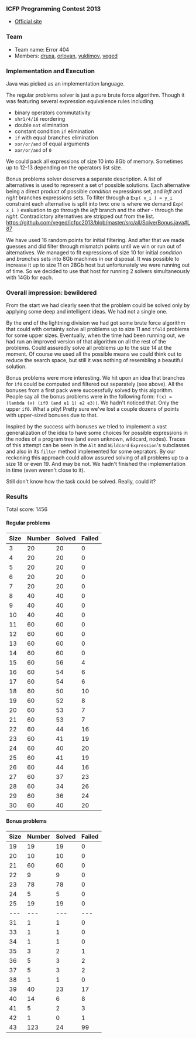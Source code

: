 ### ICFP Programming Contest 2013

 - [Official site](http://icfpc2013.cloudapp.net)

### Team
 - Team name: Error 404
 - Members: [druxa](https://github.com/druxa/), [orlovan](https://github.com/orlovan/), [yuklimov](https://github.com/yuklimov/), [veged](https://github.com/veged/)

### Implementation and Execution

Java was picked as an implementation language.

The regular problems solver is just a pure brute force algorithm. 
Though it was featuring several expression equivalence rules including
 - binary operators commutativity
 - `shr1/4/16` reordering
 - double `not` elimination
 - constant condition `if` elimination
 - `if` with equal branches elimination
 - `xor/or/and` of equal arguments 
 - `xor/or/and` of `0`

We could pack all expressions of size 10 into 8Gb of memory. Sometimes up to 12-13 depending on the operators list size.
 
Bonus problems solver deserves a separate description. 
A list of alternatives is used to represent a set of possible solutions.
Each alternative being a direct product of possible *condition* expressions set, and *left* and *right* branches expressions sets.
To filter through a `Exp( x_i ) = y_i` constraint each alternative is split into two:
one is where we demand `Exp( x_i )` evaluation to go through the *left* branch and the other - through the *right*.
Contradictory alternatives are stripped out from the list.  
https://github.com/veged/icfpc2013/blob/master/src/all/SolverBonus.java#L87

We have used 16 random points for initial filtering. 
And after that we made guesses and did filter through mismatch points until we win or run out of alternatives.
We managed to fit expressions of size 10 for initial *condition* and *branches* sets into 8Gb machines in our disposal.
It was possible to increase it up to size 11 on 28Gb host but unfortunately we were running out of time. 
So we decided to use that host for running 2 solvers simultaneously with 14Gb for each.

### Overall impression: bewildered

From the start we had clearly seen that the problem could be solved only by applying some deep and intelligent ideas. We had not a single one. 

By the end of the lightning division we had got some brute force algorithm that could with certainty solve all problems up to size 11 and `tfold` problems for some upper sizes.
Eventually, when the time had been running out, we had run an improved version of that algorithm on all the rest of the problems. Could assuredly solve all problems up to the size 14 at the moment. Of course we used all the possible means we could think out to reduce the search space, but still it was nothing of resembling a beautiful solution.

Bonus problems were more interesting. We hit upon an idea that branches for `if0` could be computed and filtered out separately (see above). All the bonuses from a first pack were successfully solved by this algorithm.
People say all the bonus problems were in the following form: `f(x) = (lambda (x) (if0 (and e1 1) e2 e3))`.  We hadn't noticed that.  Only the upper `if0`.  What a pity!  Pretty sure we've lost a couple dozens of points with upper-sized bonuses due to that.

Inspired by the success with bonuses we tried to implement a vast generalization of the idea to have some choices for possible expressions in the nodes of a program tree (and even unknown, wildcard, nodes). Traces of this attempt can be seen in the `Alt` and `Wildcard` `Expression`'s subclasses and also in its `filter` method implemented for some oeprators.  By our reckoning this approach could allow assured solving of all problems up to a size 18 or even 19.  And may be not. We hadn't finished the implementation in time (even weren't close to it).

Still don't know how the task could be solved. Really, could it?

### Results

Total score: 1456

#### Regular problems
Size|Number|Solved|Failed
----|----|----|----
 3  | 20 | 20 |  0
 4  | 20 | 20 |  0
 5  | 20 | 20 |  0
 6  | 20 | 20 |  0
 7  | 20 | 20 |  0
 8  | 40 | 40 |  0
 9  | 40 | 40 |  0
10  | 40 | 40 |  0
11  | 60 | 60 |  0
12  | 60 | 60 |  0
13  | 60 | 60 |  0
14  | 60 | 60 |  0
15  | 60 | 56 |  4
16  | 60 | 54 |  6
17  | 60 | 54 |  6
18  | 60 | 50 | 10
19  | 60 | 52 |  8
20  | 60 | 53 |  7
21  | 60 | 53 |  7
22  | 60 | 44 | 16
23  | 60 | 41 | 19
24  | 60 | 40 | 20
25  | 60 | 41 | 19
26  | 60 | 44 | 16
27  | 60 | 37 | 23
28  | 60 | 34 | 26
29  | 60 | 36 | 24
30  | 60 | 40 | 20

#### Bonus problems
Size|Number|Solved|Failed
----|----|----|----
19  |  19 | 19 |  0
20  |  10 | 10 |  0
21  |  60 | 60 |  0
22  |   9 |  9 |  0
23  |  78 | 78 |  0
24  |   5 |  5 |  0
25  |  19 | 19 |  0
--- | --- | ---| ---
31  |   1 |  1 |  0
33  |   1 |  1 |  0
34  |   1 |  1 |  0
35  |   3 |  2 |  1
36  |   5 |  3 |  2
37  |   5 |  3 |  2
38  |   1 |  1 |  0
39  |  40 | 23 | 17
40  |  14 |  6 |  8
41  |   5 |  2 |  3
42  |   1 |  0 |  1
43  | 123 | 24 | 99
